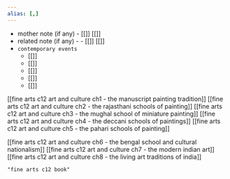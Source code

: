 ```yaml
---
alias: [,]
---
```

- mother note (if any)
		- [[]] [[]]
- related note (if any) -
		- [[]] [[]]
- `contemporary events`
	- [[]]
	- [[]]
	- [[]]
	- [[]]
	- [[]]

[[fine arts c12 art and culture ch1 - the manuscript painting tradition]]
[[fine arts c12 art and culture ch2 - the rajasthani schools of painting]]
[[fine arts c12 art and culture ch3 - the mughal school of miniature painting]]
[[fine arts c12 art and culture ch4 - the deccani schools of paintings]]
[[fine arts c12 art and culture ch5 - the pahari schools of painting]]

[[fine arts c12 art and culture ch6 - the bengal school and cultural nationalism]]
[[fine arts c12 art and culture ch7 - the modern indian art]]
[[fine arts c12 art and culture ch8 - the living art traditions of india]]

```query
"fine arts c12 book"
```